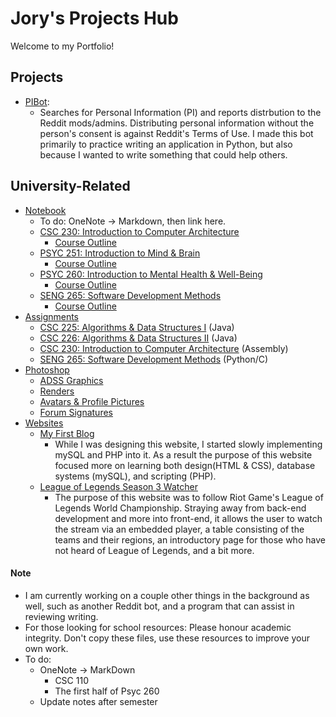 # Jory's Projects Hub
Welcome to my Portfolio! 
## Projects
 * [PIBot](/PIBot/): 
	* Searches for Personal Information (PI) and reports distrbution to the Reddit mods/admins. Distributing personal information without the person's consent is against Reddit's Terms of Use. I made this bot primarily to practice writing an application in Python, but also because I wanted to write something that could help others.
## University-Related
 * [Notebook](/Notebook/)
	* To do: OneNote -> Markdown, then link here.
	* [CSC 230: Introduction to Computer Architecture](/Notebook/Csc230/)
		* [Course Outline](https://heat.csc.uvic.ca/coview/outline/2017/Spring/CSC/230)
	* [PSYC 251: Introduction to Mind & Brain](/Notebook/Psyc251)
		* [Course Outline](/Notebook/Psyc251/PSYC251-CourseOutline-Revised.pdf)
	* [PSYC 260: Introduction to Mental Health & Well-Being](/Notebook/Psyc260)
		* [Course Outline](/Notebook/Psyc260/260A01CourseOutlineWoodin.pdf)
	* [SENG 265: Software Development Methods](/Notebook/Seng265)
		* [Course Outline](https://heat.csc.uvic.ca/coview/outline/2016/Fall/SENG/265)
 * [Assignments](/Assignments/)
	* [CSC 225: Algorithms & Data Structures I](/Assignments/CSC225/) (Java)
	* [CSC 226: Algorithms & Data Structures II](/Assignments/CSC226) (Java)
	* [CSC 230: Introduction to Computer Architecture](/Assignments/CSC230) (Assembly) 
	* [SENG 265: Software Development Methods](/Assignments/SENG265) (Python/C)
 * [Photoshop](/Photoshop)
	* [ADSS Graphics](/Photoshop/Misc/ADSS/)
	* [Renders](/Photoshop/Misc/Renders/)
	* [Avatars & Profile Pictures](/Photoshop/Avatars/)
	* [Forum Signatures](/Photoshop/Forum/)
 * [Websites](/Websites/)
	* [My First Blog](/Websites/1/)
		* While I was designing this website, I started slowly implementing mySQL and PHP into it. As a result the purpose of this website focused more on learning both design(HTML & CSS), database systems (mySQL), and scripting (PHP).
	* [League of Legends Season 3 Watcher](/Websites/2/)
		* The purpose of this website was to follow Riot Game's League of Legends World Championship. Straying away from back-end development and more into front-end, it allows the user to watch the stream via an embedded player, a table consisting of the teams and their regions, an introductory page for those who have not heard of League of Legends, and a bit more.

		
#### Note
 * I am currently working on a couple other things in the background as well, such as another Reddit bot, and a program that can assist in reviewing writing.
 * For those looking for school resources: Please honour academic integrity. Don't copy these files, use these resources to improve your own work.
 * To do:
	* OneNote -> MarkDown
		* CSC 110
		* The first half of Psyc 260
	* Update notes after semester
